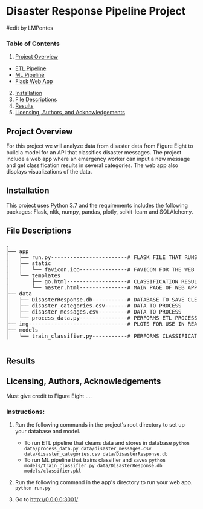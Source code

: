 # Disaster Response Pipeline Project

#edit by LMPontes
### Table of Contents

1. [Project Overview](#overview)
  - [ETL Pipeline](#etl_pipeline)
  - [ML Pipeline](#ml_pipeline)
  - [Flask Web App](#flask)
2. [Installation](#installation)
3. [File Descriptions](#files)
4. [Results](#results)
5. [Licensing, Authors, and Acknowledgements](#licensing)


## Project Overview<a name="overview"></a>

For this project we will analyze data from disaster data from Figure Eight to build a model for an API that classifies disaster messages. The project include a web app where an emergency worker can input a new message and get classification results in several categories. The web app also displays visualizations of the data. 


## Installation <a name="installation"></a>

This project uses Python 3.7 and the requirements includes the following packages: Flask, nltk, numpy, pandas, plotly, scikit-learn and SQLAlchemy.

## File Descriptions <a name="files"></a>


<pre>
.
├── app
│   ├── run.py------------------------# FLASK FILE THAT RUNS APP
│   ├── static
│   │   └── favicon.ico---------------# FAVICON FOR THE WEB APP
│   └── templates
│       ├── go.html-------------------# CLASSIFICATION RESULT PAGE OF WEB APP
│       └── master.html---------------# MAIN PAGE OF WEB APP
├── data
│   ├── DisasterResponse.db-----------# DATABASE TO SAVE CLEANED DATA TO
│   ├── disaster_categories.csv-------# DATA TO PROCESS
│   ├── disaster_messages.csv---------# DATA TO PROCESS
│   └── process_data.py---------------# PERFORMS ETL PROCESS
├── img-------------------------------# PLOTS FOR USE IN README AND THE WEB APP
├── models
│   └── train_classifier.py-----------# PERFORMS CLASSIFICATION TASK

</pre>

<a id='sw'></a>

## Results<a name="results"></a>



## Licensing, Authors, Acknowledgements<a name="licensing"></a>

Must give credit to Figure Eight .... 


### Instructions:
1. Run the following commands in the project's root directory to set up your database and model.

    - To run ETL pipeline that cleans data and stores in database
        `python data/process_data.py data/disaster_messages.csv data/disaster_categories.csv data/DisasterResponse.db`
    - To run ML pipeline that trains classifier and saves
        `python models/train_classifier.py data/DisasterResponse.db models/classifier.pkl`

2. Run the following command in the app's directory to run your web app.
    `python run.py`

3. Go to http://0.0.0.0:3001/
